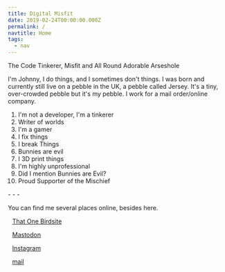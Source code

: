 ```yaml
---
title: Digital Misfit
date: 2019-02-24T00:00:00.000Z
permalink: /
navtitle: Home
tags:
  - nav
---
```

<div class="bi-line"> The Code Tinkerer, Misfit and All Round Adorable Arseshole</div>

I'm Johnny, I do things, and I sometimes don't things. I was born and currently still live on a pebble in the UK, a pebble called Jersey. It's a tiny, over-crowded pebble but it's my pebble. I work for a mail order/online company.
<ol>
<li>I'm not a developer, I'm a tinkerer</li>
<li>Writer of worlds</li>
<li>I'm a gamer</li>
<li>I fix things</li>
<li>I break Things</li>
<li>Bunnies are evil</li>
<li>I 3D print things</li>
<li>I'm highly unprofessional</li>
<li>Did I mention Bunnies are Evil?</li>
<li>Proud Supporter of the Mischief</li>
</ol>
- - -

You can find me several places online, besides here. 

<i class="fab fa-twitter-square" style="padding-right: 10px; color: #666666;"></i>[That One Birdsite](https://twitter.com/mayanmisfit/)

<i class="fab fa-mastodon" style="padding-right: 10px; color: #666666;"></i>[Mastodon](https://mastodon.technology/@DigitalMisfit)

<i class="fab fa-instagram" style="padding-right: 10px; color: #666666;"></i>[Instagram](https://www.instagram.com/the.digital.misfit/) 

<i class="fas fa-at" style="padding-right: 10px; color: #666666;"></i><a href="mailto:johnny@digitalmisfit.uk" rel="me">mail</a>
